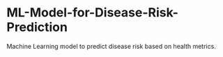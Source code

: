 # ML-Model-for-Disease-Risk-Prediction
Machine Learning model to predict disease risk based on health metrics.
